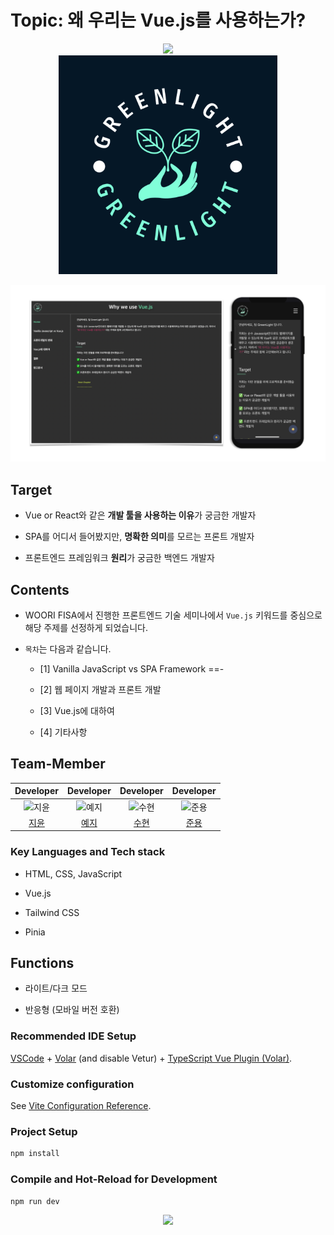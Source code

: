 # Topic: 왜 우리는 Vue.js를 사용하는가?
<center><img src="https://github.com/yj5768/practice/assets/119517146/b611ed33-56cd-4686-8b65-22f41ec3565c" /></center>

<div align="center">

  <img src="src/assets/images/logo-color.png" width="350"/>

</div>

![screenshot](src/assets/screenshot.png)

## Target

- Vue or React와 같은 **개발 툴을 사용하는 이유**가 궁금한 개발자

- SPA를 어디서 들어봤지만, **명확한 의미**를 모르는 프론트 개발자

- 프론트엔드 프레임워크 **원리**가 궁금한 백엔드 개발자

## Contents

- WOORI FISA에서 진행한 프론트엔드 기술 세미나에서 `Vue.js` 키워드를 중심으로 해당 주제를 선정하게 되었습니다.

- `목차`는 다음과 같습니다.

  - [1] Vanilla JavaScript vs SPA Framework
==-
  - [2] 웹 페이지 개발과 프론트 개발

  - [3] Vue.js에 대하여

  - [4] 기타사항

## Team-Member

|                                        Developer                                         |                                         Developer                                         |                                        Developer                                         |                                        Developer                                         |
| :--------------------------------------------------------------------------------------: | :---------------------------------------------------------------------------------------: | :--------------------------------------------------------------------------------------: | :--------------------------------------------------------------------------------------: |
| <img src="https://avatars.githubusercontent.com/u/72537762?v=4" width=400px alt="지윤"/> | <img src="https://avatars.githubusercontent.com/u/119517146?v=4" width=400px alt="예지"/> | <img src="https://avatars.githubusercontent.com/u/93786956?v=4" width=400px alt="수현"/> | <img src="https://avatars.githubusercontent.com/u/83820185?v=4" width=400px alt="준용"/> |
|                          [지윤](https://github.com/Jiyun-Parkk)                          |                             [예지](https://github.com/yj5768)                             |                            [수현](https://github.com/ooutta)                             |                            [준용](https://github.com/Fancy96)                            |

### Key Languages and Tech stack

- HTML, CSS, JavaScript

- Vue.js

- Tailwind CSS

- Pinia

## Functions

- 라이트/다크 모드

- 반응형 (모바일 버전 호환)

### Recommended IDE Setup

[VSCode](https://code.visualstudio.com/) + [Volar](https://marketplace.visualstudio.com/items?itemName=Vue.volar) (and disable Vetur) + [TypeScript Vue Plugin (Volar)](https://marketplace.visualstudio.com/items?itemName=Vue.vscode-typescript-vue-plugin).

### Customize configuration

See [Vite Configuration Reference](https://vitejs.dev/config/).

### Project Setup

```sh
npm install
```

### Compile and Hot-Reload for Development

```sh
npm run dev
```

<center><img src="https://github.com/yj5768/practice/assets/119517146/b611ed33-56cd-4686-8b65-22f41ec3565c" /></center>